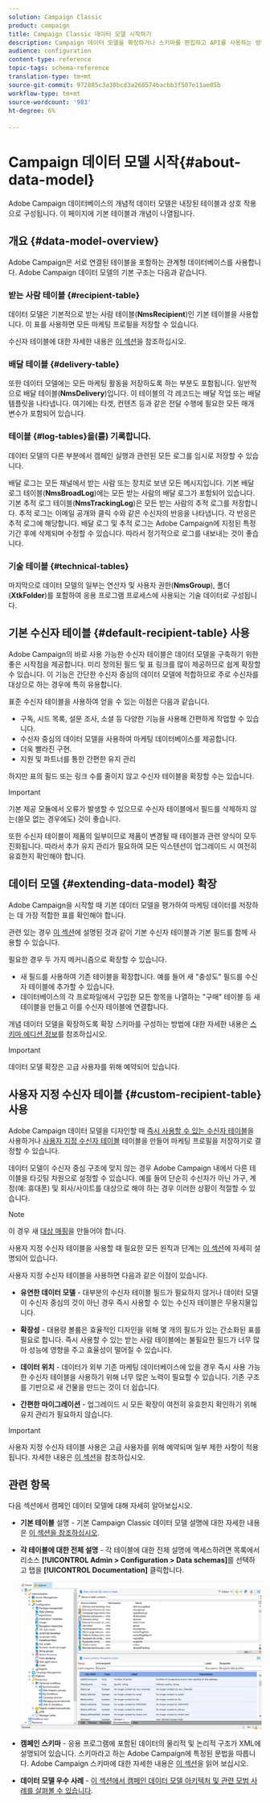 ```yaml
---
solution: Campaign Classic
product: campaign
title: Campaign Classic 데이터 모델 시작하기
description: Campaign 데이터 모델을 확장하거나 스키마를 편집하고 API를 사용하는 방법을 알아보십시오
audience: configuration
content-type: reference
topic-tags: schema-reference
translation-type: tm+mt
source-git-commit: 972885c3a38bcd3a260574bacbb3f507e11ae05b
workflow-type: tm+mt
source-wordcount: '983'
ht-degree: 6%

---
```



# Campaign 데이터 모델 시작{#about-data-model}

Adobe Campaign 데이터베이스의 개념적 데이터 모델은 내장된 테이블과 상호 작용으로 구성됩니다. 이 페이지에 기본 테이블과 개념이 나열됩니다.

## 개요 {#data-model-overview}

Adobe Campaign은 서로 연결된 테이블을 포함하는 관계형 데이터베이스를 사용합니다. Adobe Campaign 데이터 모델의 기본 구조는 다음과 같습니다.

### 받는 사람 테이블 {#recipient-table}

데이터 모델은 기본적으로 받는 사람 테이블(**NmsRecipient**)인 기본 테이블을 사용합니다. 이 표를 사용하면 모든 마케팅 프로필을 저장할 수 있습니다.

수신자 테이블에 대한 자세한 내용은 [이 섹션](#default-recipient-table)을 참조하십시오.

### 배달 테이블 {#delivery-table}

또한 데이터 모델에는 모든 마케팅 활동을 저장하도록 하는 부분도 포함됩니다. 일반적으로 배달 테이블(**NmsDelivery**)입니다. 이 테이블의 각 레코드는 배달 작업 또는 배달 템플릿을 나타냅니다. 여기에는 타겟, 컨텐츠 등과 같은 전달 수행에 필요한 모든 매개 변수가 포함되어 있습니다.

### 테이블 {#log-tables}을(를) 기록합니다.

데이터 모델의 다른 부분에서 캠페인 실행과 관련된 모든 로그를 임시로 저장할 수 있습니다.

배달 로그는 모든 채널에서 받는 사람 또는 장치로 보낸 모든 메시지입니다. 기본 배달 로그 테이블(**NmsBroadLog**)에는 모든 받는 사람의 배달 로그가 포함되어 있습니다.
기본 추적 로그 테이블(**NmsTrackingLog**)은 모든 받는 사람의 추적 로그를 저장합니다. 추적 로그는 이메일 공개와 클릭 수와 같은 수신자의 반응을 나타냅니다. 각 반응은 추적 로그에 해당합니다.
배달 로그 및 추적 로그는 Adobe Campaign에 지정된 특정 기간 후에 삭제되며 수정할 수 있습니다. 따라서 정기적으로 로그를 내보내는 것이 좋습니다.

### 기술 테이블 {#technical-tables}

마지막으로 데이터 모델의 일부는 연산자 및 사용자 권한(**NmsGroup**), 폴더(**XtkFolder**)를 포함하여 응용 프로그램 프로세스에 사용되는 기술 데이터로 구성됩니다.

## 기본 수신자 테이블 {#default-recipient-table} 사용

Adobe Campaign의 바로 사용 가능한 수신자 테이블은 데이터 모델을 구축하기 위한 좋은 시작점을 제공합니다. 미리 정의된 필드 및 표 링크를 많이 제공하므로 쉽게 확장할 수 있습니다. 이 기능은 간단한 수신자 중심의 데이터 모델에 적합하므로 주로 수신자를 대상으로 하는 경우에 특히 유용합니다.

표준 수신자 테이블을 사용하여 얻을 수 있는 이점은 다음과 같습니다.

* 구독, 시드 목록, 설문 조사, 소셜 등 다양한 기능을 사용해 간편하게 작업할 수 있습니다.
* 수신자 중심의 데이터 모델을 사용하여 마케팅 데이터베이스를 제공합니다.
* 더욱 빨라진 구현.
* 지원 및 파트너를 통한 간편한 유지 관리

하지만 표의 필드 또는 링크 수를 줄이지 않고 수신자 테이블을 확장할 수는 있습니다.

>[!IMPORTANT]
>
>기본 제공 모듈에서 오류가 발생할 수 있으므로 수신자 테이블에서 필드를 삭제하지 않는(쓸모 없는 경우에도) 것이 좋습니다.

또한 수신자 테이블이 제품의 일부이므로 제품이 변경될 때 테이블과 관련 양식이 모두 진화됩니다. 따라서 추가 유지 관리가 필요하여 모든 익스텐션이 업그레이드 시 여전히 유효한지 확인해야 합니다.

## 데이터 모델 {#extending-data-model} 확장

Adobe Campaign을 시작할 때 기본 데이터 모델을 평가하여 마케팅 데이터를 저장하는 데 가장 적합한 표를 확인해야 합니다.

관련 있는 경우 [이 섹션](#default-recipient-table)에 설명된 것과 같이 기본 수신자 테이블과 기본 필드를 함께 사용할 수 있습니다.

필요한 경우 두 가지 메커니즘으로 확장할 수 있습니다.

* 새 필드를 사용하여 기존 테이블을 확장합니다. 예를 들어 새 &quot;충성도&quot; 필드를 수신자 테이블에 추가할 수 있습니다.
* 데이터베이스의 각 프로파일에서 구입한 모든 항목을 나열하는 &quot;구매&quot; 테이블 등 새 테이블을 만들고 이를 수신자 테이블에 연결합니다.

개념 데이터 모델을 확장하도록 확장 스키마를 구성하는 방법에 대한 자세한 내용은 [스키마 에디션 정보](../../configuration/using/about-schema-edition.md)를 참조하십시오.

>[!IMPORTANT]
>
>데이터 모델 확장은 고급 사용자를 위해 예약되어 있습니다.

## 사용자 지정 수신자 테이블 {#custom-recipient-table} 사용

Adobe Campaign 데이터 모델을 디자인할 때 [즉시 사용할 수 있는 수신자 테이블](#default-recipient-table)을 사용하거나 [사용자 지정 수신자 테이블](../../configuration/using/about-custom-recipient-table.md) 테이블을 만들어 마케팅 프로필을 저장하기로 결정할 수 있습니다.

데이터 모델이 수신자 중심 구조에 맞지 않는 경우 Adobe Campaign 내에서 다른 테이블을 타깃팅 차원으로 설정할 수 있습니다. 예를 들어 단순히 수신자가 아닌 가구, 계정(예: 휴대폰) 및 회사/사이트를 대상으로 해야 하는 경우 이러한 상황이 적절할 수 있습니다.

>[!NOTE]
>
>이 경우 새 [대상 매핑](../../configuration/using/target-mapping.md)을 만들어야 합니다.

사용자 지정 수신자 테이블을 사용할 때 필요한 모든 원칙과 단계는 [이 섹션](../../configuration/using/about-custom-recipient-table.md)에 자세히 설명되어 있습니다.

사용자 지정 수신자 테이블을 사용하면 다음과 같은 이점이 있습니다.

* **유연한 데이터 모델**  - 대부분의 수신자 테이블 필드가 필요하지 않거나 데이터 모델이 수신자 중심의 것이 아닌 경우 즉시 사용할 수 있는 수신자 테이블은 무용지물입니다.

* **확장성**  - 대용량 볼륨은 효율적인 디자인을 위해 몇 개의 필드가 있는 간소화된 표를 필요로 합니다. 즉시 사용할 수 있는 받는 사람 테이블에는 불필요한 필드가 너무 많아 성능에 영향을 주고 효율성이 떨어질 수 있습니다.

* **데이터 위치**  - 데이터가 외부 기존 마케팅 데이터베이스에 있을 경우 즉시 사용 가능한 수신자 테이블을 사용하기 위해 너무 많은 노력이 필요할 수 있습니다. 기존 구조를 기반으로 새 건물을 만드는 것이 더 쉽습니다.

* **간편한 마이그레이션**  - 업그레이드 시 모든 확장이 여전히 유효한지 확인하기 위해 유지 관리가 필요하지 않습니다.

>[!IMPORTANT]
>
>사용자 지정 수신자 테이블 사용은 고급 사용자를 위해 예약되며 일부 제한 사항이 적용됩니다. 자세한 내용은 [이 섹션](../../configuration/using/about-custom-recipient-table.md)을 참조하십시오.

## 관련 항목

다음 섹션에서 캠페인 데이터 모델에 대해 자세히 알아보십시오.

* **기본 테이블**  설명 - 기본 Campaign Classic 데이터 모델 설명에 대한 자세한 내용은  [이 섹션을 참조하십시오](../../configuration/using/data-model-description.md).

* **각 테이블에 대한 전체 설명**  - 각 테이블에 대한 전체 설명에 액세스하려면 목록에서 리소스 **[!UICONTROL Admin > Configuration > Data schemas]**&#x200B;를 선택하고 탭을  **[!UICONTROL Documentation]** 클릭합니다.

   ![](assets/data-model_documentation-tab.png)


* **캠페인 스키마**  - 응용 프로그램에 포함된 데이터의 물리적 및 논리적 구조가 XML에 설명되어 있습니다. 스키마라고 하는 Adobe Campaign에 특정된 문법을 따릅니다. Adobe Campaign 스키마에 대한 자세한 내용은 [이 섹션](../../configuration/using/about-schema-reference.md)을 읽어 보십시오.

* **데이터 모델 우수 사례**  -  [이 섹션에서 캠페인 데이터 모델 아키텍처 및 관련 모범 사례를 살펴볼 수 있습니다](../../configuration/using/data-model-best-practices.md#data-model-architecture).
